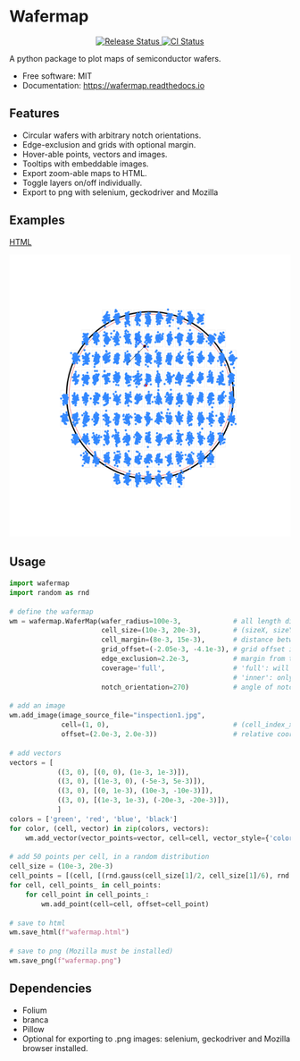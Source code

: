 # Wafermap


<p align="center">
<a href="https://pypi.python.org/pypi/wafermap">
    <img src="https://img.shields.io/pypi/v/wafermap.svg"
        alt = "Release Status">
</a>

<a href="https://github.com/cap1tan/wafermap/actions">
    <img src="https://github.com/cap1tan/wafermap/actions/workflows/release.yml/badge.svg?branch=release" alt="CI Status">
</a>

<!-- <a href="https://wafermap.readthedocs.io/en/latest/?badge=latest">
    <img src="https://readthedocs.org/projects/wafermap/badge/?version=latest" alt="Documentation Status">
</a> -->

</p>


A python package to plot maps of semiconductor wafers.


* Free software: MIT
* Documentation: <https://wafermap.readthedocs.io>


## Features

* Circular wafers with arbitrary notch orientations.
* Edge-exclusion and grids with optional margin.
* Hover-able points, vectors and images.
* Tooltips with embeddable images.
* Export zoom-able maps to HTML.
* Toggle layers on/off individually.
* Export to png with selenium, geckodriver and Mozilla


## Examples

[HTML](examples/test_wafermap_example.html)

![Example_wafermap](examples/test_wafermap_example.png)



## Usage

```python
import wafermap
import random as rnd

# define the wafermap
wm = wafermap.WaferMap(wafer_radius=100e-3,             # all length dimensions in meters
                       cell_size=(10e-3, 20e-3),        # (sizeX, sizeY)
                       cell_margin=(8e-3, 15e-3),       # distance between cell borders (x, y)
                       grid_offset=(-2.05e-3, -4.1e-3), # grid offset in (x, y)
                       edge_exclusion=2.2e-3,           # margin from the wafer edge where a red edge exclusion ring is drawn
                       coverage='full',                 # 'full': will cover wafer with cells, partial cells allowed
                                                        # 'inner': only full cells allowed
                       notch_orientation=270)           # angle of notch in degrees. 270 corresponds to a notch at the bottom

# add an image
wm.add_image(image_source_file="inspection1.jpg",
             cell=(1, 0),                               # (cell_index_x, cell_index_y)
             offset=(2.0e-3, 2.0e-3))                   # relative coordinate of the image within the cell

# add vectors
vectors = [
            ((3, 0), [(0, 0), (1e-3, 1e-3)]),
            ((3, 0), [(1e-3, 0), (-5e-3, 5e-3)]),
            ((3, 0), [(0, 1e-3), (10e-3, -10e-3)]),
            ((3, 0), [(1e-3, 1e-3), (-20e-3, -20e-3)]),
            ]
colors = ['green', 'red', 'blue', 'black']
for color, (cell, vector) in zip(colors, vectors):
    wm.add_vector(vector_points=vector, cell=cell, vector_style={'color': color}, root_style={'radius': 1, 'color': color})

# add 50 points per cell, in a random distribution
cell_size = (10e-3, 20e-3)
cell_points = [(cell, [(rnd.gauss(cell_size[1]/2, cell_size[1]/6), rnd.gauss(cell_size[0]/2, cell_size[0]/6)) for _ in range(50)]) for cell in wm.cell_map.keys()]
for cell, cell_points_ in cell_points:
    for cell_point in cell_points_:
        wm.add_point(cell=cell, offset=cell_point)

# save to html
wm.save_html(f"wafermap.html")

# save to png (Mozilla must be installed)
wm.save_png(f"wafermap.png")
```

## Dependencies

- Folium
- branca
- Pillow
- Optional for exporting to .png images: selenium, geckodriver and Mozilla browser installed.
